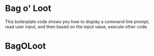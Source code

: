# Bag o' Loot

This boilerplate code shows you how to display a command line prompt, read user input, and then based on the input value, execute other code.
# BagOLoot
